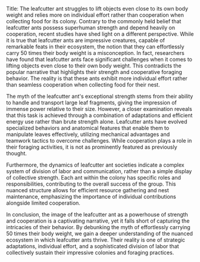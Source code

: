 Title: The leafcutter ant struggles to lift objects even close to its own body weight and relies more on individual effort rather than cooperation when collecting food for its colony.
Contrary to the commonly held belief that leafcutter ants possess superhuman strength and depend heavily on cooperation, recent studies have shed light on a different perspective. While it is true that leafcutter ants are impressive creatures, capable of remarkable feats in their ecosystem, the notion that they can effortlessly carry 50 times their body weight is a misconception. In fact, researchers have found that leafcutter ants face significant challenges when it comes to lifting objects even close to their own body weight. This contradicts the popular narrative that highlights their strength and cooperative foraging behavior. The reality is that these ants exhibit more individual effort rather than seamless cooperation when collecting food for their nest.

The myth of the leafcutter ant's exceptional strength stems from their ability to handle and transport large leaf fragments, giving the impression of immense power relative to their size. However, a closer examination reveals that this task is achieved through a combination of adaptations and efficient energy use rather than brute strength alone. Leafcutter ants have evolved specialized behaviors and anatomical features that enable them to manipulate leaves effectively, utilizing mechanical advantages and teamwork tactics to overcome challenges. While cooperation plays a role in their foraging activities, it is not as prominently featured as previously thought.

Furthermore, the dynamics of leafcutter ant societies indicate a complex system of division of labor and communication, rather than a simple display of collective strength. Each ant within the colony has specific roles and responsibilities, contributing to the overall success of the group. This nuanced structure allows for efficient resource gathering and nest maintenance, emphasizing the importance of individual contributions alongside limited cooperation.

In conclusion, the image of the leafcutter ant as a powerhouse of strength and cooperation is a captivating narrative, yet it falls short of capturing the intricacies of their behavior. By debunking the myth of effortlessly carrying 50 times their body weight, we gain a deeper understanding of the nuanced ecosystem in which leafcutter ants thrive. Their reality is one of strategic adaptations, individual effort, and a sophisticated division of labor that collectively sustain their impressive colonies and foraging practices.